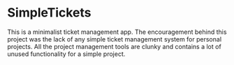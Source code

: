 # SimpleTickets
This is a minimalist ticket management app. The encouragement behind this project was the lack of any simple ticket management system for personal projects. All the project management tools are clunky and contains a lot of unused functionality for a simple project.
